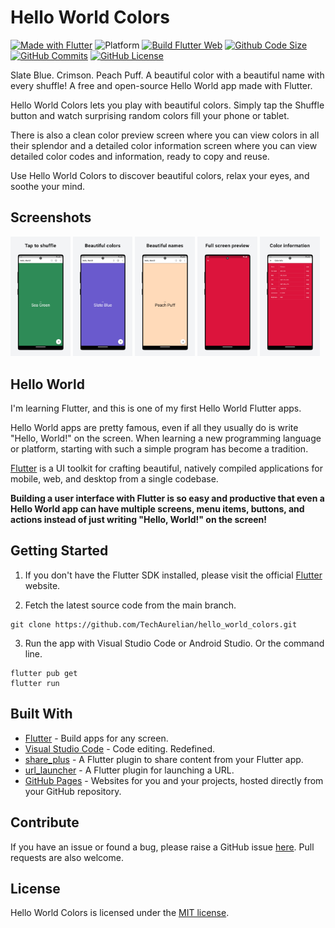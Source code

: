 # Hello World Colors

[![Made with Flutter](https://img.shields.io/badge/Made%20with-Flutter-%2302569B)](https://flutter.dev/)
![Platform](https://img.shields.io/badge/platform-android%2C%20web-lightgrey)
[![Build Flutter Web](https://github.com/TechAurelian/hello_world_colors/actions/workflows/build-flutter-web.yml/badge.svg)](https://github.com/TechAurelian/hello_world_colors/actions/workflows/build-flutter-web.yml)
[![Github Code Size](https://img.shields.io/github/languages/code-size/TechAurelian/hello_world_colors)](https://github.com/TechAurelian/hello_world_colors)
[![GitHub Commits](https://badgen.net/github/commits/TechAurelian/hello_world_colors/main)](https://github.com/TechAurelian/hello_world_colors/commits/main)
[![GitHub License](https://img.shields.io/github/license/TechAurelian/hello_world_colors)](https://github.com/TechAurelian/hello_world_colors/blob/main/LICENSE)

Slate Blue. Crimson. Peach Puff. A beautiful color with a beautiful name with every shuffle! A free and open-source Hello World app made with Flutter.

Hello World Colors lets you play with beautiful colors. Simply tap the Shuffle button and watch surprising random colors fill your phone or tablet.

There is also a clean color preview screen where you can view colors in all their splendor and a detailed color information screen where you can view detailed color codes and information, ready to copy and reuse.

Use Hello World Colors to discover beautiful colors, relax your eyes, and soothe your mind.

## Screenshots

<p>
  <img width="19%" src="repo-assets/screenshots/helloworldcolors-screenshot-phone-home-tap-to-shuffle.png" alt="Hello World Colors Screenshot: Tap to shuffle">
  <img width="19%" src="repo-assets/screenshots/helloworldcolors-screenshot-phone-home-beautiful-colors.png" alt="Hello World Colors Screenshot: Beautiful colors">
  <img width="19%" src="repo-assets/screenshots/helloworldcolors-screenshot-phone-home-beautiful-names.png" alt="Hello World Colors Screenshot: ">
  <img width="19%" src="repo-assets/screenshots/helloworldcolors-screenshot-phone-color-preview.png" alt="Hello World Colors Screenshot: Beautiful names">
  <img width="19%" src="repo-assets/screenshots/helloworldcolors-screenshot-phone-color-info.png" alt="Hello World Colors Screenshot: Full screen preview">
</p>

## Hello World

I'm learning Flutter, and this is one of my first Hello World Flutter apps.

Hello World apps are pretty famous, even if all they usually do is write "Hello, World!" on the screen. When learning a new programming language or platform, starting with such a simple program has become a tradition.

[Flutter](https://flutter.dev/) is a UI toolkit for crafting beautiful, natively compiled applications for mobile, web, and desktop from a single codebase.

**Building a user interface with Flutter is so easy and productive that even a Hello World app can have multiple screens, menu items, buttons, and actions instead of just writing "Hello, World!" on the screen!**

## Getting Started

1. If you don't have the Flutter SDK installed, please visit the official [Flutter](https://docs.flutter.dev/get-started/install) website.

2. Fetch the latest source code from the main branch.

``` 
git clone https://github.com/TechAurelian/hello_world_colors.git
```

3. Run the app with Visual Studio Code or Android Studio. Or the command line.

``` 
flutter pub get
flutter run
```

## Built With

- [Flutter](https://flutter.dev/) - Build apps for any screen.
- [Visual Studio Code](https://code.visualstudio.com/) - Code editing. Redefined.
- [share_plus](https://pub.dev/packages/share_plus) - A Flutter plugin to share content from your Flutter app.
- [url_launcher](https://pub.dev/packages/url_launcher) - A Flutter plugin for launching a URL.
- [GitHub Pages](https://pages.github.com/) - Websites for you and your projects, hosted directly from your GitHub repository.

## Contribute

If you have an issue or found a bug, please raise a GitHub issue [here](https://github.com/TechAurelian/hello_world_colors/issues). Pull requests are also welcome.

## License

Hello World Colors is licensed under the [MIT license](LICENSE).
